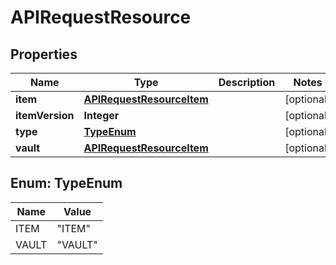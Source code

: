 

# APIRequestResource


## Properties

| Name | Type | Description | Notes |
|------------ | ------------- | ------------- | -------------|
|**item** | [**APIRequestResourceItem**](APIRequestResourceItem.md) |  |  [optional] |
|**itemVersion** | **Integer** |  |  [optional] |
|**type** | [**TypeEnum**](#TypeEnum) |  |  [optional] |
|**vault** | [**APIRequestResourceItem**](APIRequestResourceItem.md) |  |  [optional] |



## Enum: TypeEnum

| Name | Value |
|---- | -----|
| ITEM | &quot;ITEM&quot; |
| VAULT | &quot;VAULT&quot; |



